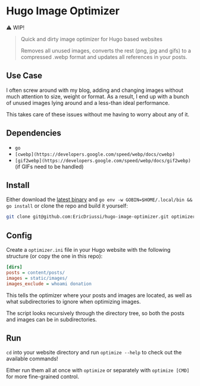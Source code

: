 # Hugo Image Optimizer

⚠️ WIP!

> Quick and dirty image optimizer for Hugo based websites
>
> Removes all unused images, converts the rest (png, jpg and gifs) to a compressed .webp format and updates all references in your posts.

## Use Case

I often screw around with my blog, adding and changing images without much attention to size, weight or format.
As a result, I end up with a bunch of unused images lying around and a less-than ideal performance.

This takes care of these issues without me having to worry about any of it.

## Dependencies

- `go`
- `[cwebp](https://developers.google.com/speed/webp/docs/cwebp)`
- `[gif2webp](https://developers.google.com/speed/webp/docs/gif2webp)` (if GIFs need to be handled)

## Install

Either download the [latest binary](https://github.com/EricDriussi/hugo-image-optimizer/releases) and `go env -w GOBIN=$HOME/.local/bin && go install` or clone the repo and build it yourself:

```sh
git clone git@github.com:EricDriussi/hugo-image-optimizer.git optimizer && cd optimizer && go build && go env -w GOBIN=$HOME/.local/bin && go install
```

## Config

Create a `optimizer.ini` file in your Hugo website with the following structure (or copy the one in this repo):

```ini
[dirs]
posts = content/posts/
images = static/images/
images_exclude = whoami donation
```

This tells the optimizer where your posts and images are located, as well as what subdirectories to ignore when optimizing images.

The script looks recursively through the directory tree, so both the posts and images can be in subdirectories.

## Run

`cd` into your website directory and run `optimize --help` to check out the available commands!

Either run them all at once with `optimize` or separately with `optimize [CMD]` for more fine-grained control.
